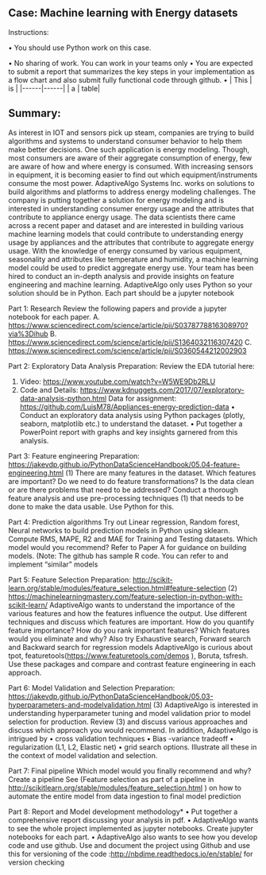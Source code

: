 
## Case: Machine learning with Energy datasets

Instructions: 

• You should use Python work on this case.

• No sharing of work. You can work in your teams only
• You are expected to submit a report that summarizes the key steps in your implementation as a
flow chart and also submit fully functional code through github.
•
| This | is   |
|------|------|
|   a  | table|

## Summary:
As interest in IOT and sensors pick up steam, companies are trying to build algorithms and systems to
understand consumer behavior to help them make better decisions. One such application is energy
modeling. Though, most consumers are aware of their aggregate consumption of energy, few are aware
of how and where energy is consumed. With increasing sensors in equipment, it is becoming easier to find
out which equipment/instruments consume the most power. AdaptiveAlgo Systems Inc. works on
solutions to build algorithms and platforms to address energy modeling challenges. The company is
putting together a solution for energy modeling and is interested in understanding consumer energy
usage and the attributes that contribute to appliance energy usage. The data scientists there came across
a recent paper and dataset and are interested in building various machine learning models that could
contribute to understanding energy usage by appliances and the attributes that contribute to aggregate
energy usage. With the knowledge of energy consumed by various equipment, seasonality and attributes
like temperature and humidity, a machine learning model could be used to predict aggregate energy use.
Your team has been hired to conduct an in-depth analysis and provide insights on feature engineering
and machine learning. AdaptiveAlgo only uses Python so your solution should be in Python. Each part
should be a jupyter notebook


Part 1: Research
Review the following papers and provide a jupyter notebook for each paper.
A. https://www.sciencedirect.com/science/article/pii/S0378778816308970?via%3Dihub
B. https://www.sciencedirect.com/science/article/pii/S1364032116307420
C. https://www.sciencedirect.com/science/article/pii/S0360544212002903


Part 2: Exploratory Data Analysis
Preparation: Review the EDA tutorial here:
1. Video: https://www.youtube.com/watch?v=W5WE9Db2RLU
2. Code and Details: https://www.kdnuggets.com/2017/07/exploratory-data-analysis-python.html
Data for assignment: https://github.com/LuisM78/Appliances-energy-prediction-data
• Conduct an exploratory data analysis using Python packages (plotly, seaborn, matplotlib etc.) to
understand the dataset.
• Put together a PowerPoint report with graphs and key insights garnered from this analysis.


Part 3: Feature engineering
Preparation:
https://jakevdp.github.io/PythonDataScienceHandbook/05.04-feature-engineering.html (1)
There are many features in the dataset. Which features are important? Do we need to do feature
transformations? Is the data clean or are there problems that need to be addressed? Conduct a
thorough feature analysis and use pre-processing techniques (1) that needs to be done to make the data
usable. Use Python for this.


Part 4: Prediction algorithms
Try out Linear regression, Random forest, Neural networks to build prediction models in Python using
sklearn. Compute RMS, MAPE, R2 and MAE for Training and Testing datasets. Which model would you
recommend? Refer to Paper A for guidance on building models. (Note: The github has sample R code.
You can refer to and implement “similar” models


Part 5: Feature Selection
Preparation:
http://scikit-learn.org/stable/modules/feature_selection.html#feature-selection (2)
https://machinelearningmastery.com/feature-selection-in-python-with-scikit-learn/
AdaptiveAlgo wants to understand the importance of the various features and how the features
influence the output. Use different techniques and discuss which features are important. How do you
quantify feature importance? How do you rank important features? Which features would you eliminate
and why? Also try Exhaustive search, Forward search and Backward search for regression models
AdaptiveAlgo is curious about tpot, featuretools(https://www.featuretools.com/demos ), Boruta,
tsfresh. Use these packages and compare and contrast feature engineering in each approach.


Part 6: Model Validation and Selection
Preparation:
https://jakevdp.github.io/PythonDataScienceHandbook/05.03-hyperparameters-and-modelvalidation.html
(3)
AdaptiveAlgo is interested in understanding hyperparameter tuning and model validation prior to model
selection for production. Review (3) and discuss various approaches and discuss which approach you
would recommend.
In addition, AdaptiveAlgo is intrigued by
• cross validation techniques
• Bias -variance tradeoff
• regularization (L1, L2, Elastic net)
• grid search options.
Illustrate all these in the context of model validation and selection.


Part 7: Final pipeline
Which model would you finally recommend and why?
Create a pipeline See (Feature selection as part of a pipeline in http://scikitlearn.org/stable/modules/feature_selection.html
) on how to automate the entire model from data
ingestion to final model prediction


Part 8: Report and Model development methodology*
• Put together a comprehensive report discussing your analysis in pdf.
• AdaptiveAlgo wants to see the whole project implemented as jupyter notebooks. Create jupyter
notebooks for each part.
• AdaptiveAlgo also wants to see how you develop code and use github. Use and document the
project using Github and use this for versioning of the code
:http://nbdime.readthedocs.io/en/stable/ for version checking
